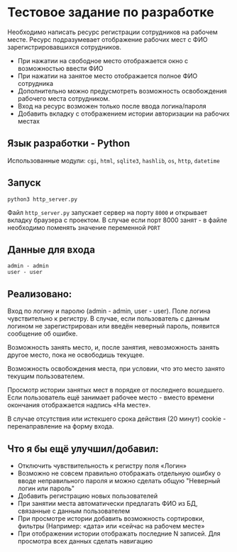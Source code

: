 # Тестовое задание по разработке
Необходимо написать ресурс регистрации сотрудников на рабочем месте.
Ресурс подразумевает отображение рабочих мест с ФИО зарегистрировавшихся сотрудников.
-	При нажатии на свободное место отображается окно с возможностью ввести ФИО
-	При нажатии на занятое место отображается полное ФИО сотрудника
-	Дополнительно можно предусмотреть возможность освобождения рабочего места сотрудником.
-	Вход на ресурс возможен только после ввода логина/пароля
-	Добавить вкладку с отображением истории авторизации на рабочих местах

## Язык разработки - Python
Использованные модули:
`cgi`, `html`, `sqlite3`, `hashlib`, `os`, `http`, `datetime`

## Запуск
``` 
python3 http_server.py
```
Файл `http_server.py` запускает сервер на порту `8000` и открывает вкладку браузера с проектом.
В случае если порт 8000 занят - в файле необходимо поменять значение переменной `PORT`

## Данные для входа
``` 
admin - admin
user - user 
```

## Реализовано:
Вход по логину и паролю (admin - admin, user - user). Поле логина чувствительно к регистру. В случае, если пользователь с данным логином не зарегистрирован или введён неверный пароль, появится сообщение об ошибке.

Возможность занять место, и, после занятия, невозможность занять другое место, пока не освободишь текущее. 

Возможность освобождения места, при условии, что это место занято текущим пользователем.

Просмотр истории занятых мест в порядке от последнего вошедшего. Если пользователь ещё занимает рабочее место - вместо времени окончания отображается надпись «На месте».

В случае отсутствия или истекшего срока действия (20 минут) сookie - перенаправление на форму входа.

## Что я бы ещё улучшил/добавил:
- Отключить чувствительность к регистру поля «Логин»
- Возможно не совсем правильно отображать отдельную ошибку о вводе неправильного пароля и можно сделать общую "Неверный логин или пароль"
- Добавить регистрацию новых пользователей
- При занятии места автоматически предлагать ФИО из БД, связанные с данным пользователем
- При просмотре истории добавить возможность сортировки, фильтры (Например: «дата» или «сейчас на рабочем месте»
- При отображении истории отображать последние N записей. Для просмотра всех данных сделать навигацию